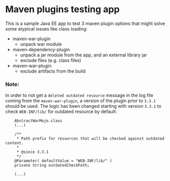 # Maven plugins testing app

This is a sample Java EE app to test 3 maven plugin options that might solve some atypical issues like class loading:

* maven-ear-plugin
  * unpack war module
* maven-dependency-plugin
  * unpack a jar module from the app, and an external library jar
  * exclude files (e.g. class files)  
* maven-war-plugin
  * exclude artifacts from the build
  
### Note:

In order to not get a `deleted outdated resource` message in the log file coming from the `maven-war-plugin`, a version of the plugin prior to `3.3.1` should be used.
The logic has been changed starting with version `3.3.1` to check `WEB-INF/lib/` for outdated resource by default:
```
    AbstractWarMojo.class
    (...)
    
    /**
     * Path prefix for resources that will be checked against outdated content.
     *
     * @since 3.3.1
     */
    @Parameter( defaultValue = "WEB-INF/lib/" )
    private String outdatedCheckPath;
    
    (...)
```